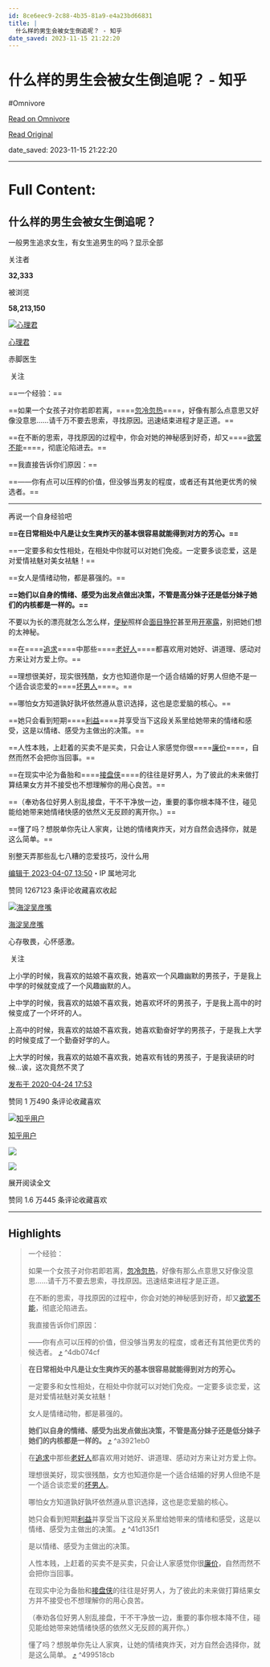 ```yaml
---
id: 8ce6eec9-2c88-4b35-81a9-e4a23bd66831
title: |
  什么样的男生会被女生倒追呢？ - 知乎
date_saved: 2023-11-15 21:22:20
---
```


# 什么样的男生会被女生倒追呢？ - 知乎
#Omnivore

[Read on Omnivore](https://omnivore.app/me/https-www-zhihu-com-question-329984998-answer-2969616439-18bd57261d9)

[Read Original](https://www.zhihu.com/question/329984998/answer/2969616439)

date_saved: 2023-11-15 21:22:20


--- 

# Full Content: 

## 什么样的男生会被女生倒追呢？

一般男生追求女生，有女生追男生的吗？显示全部 ​

关注者

**32,333**

被浏览

**58,213,150**

[![心理君](https://proxy-prod.omnivore-image-cache.app/0x0,seMtbh0qDrLXJ5OZvnEnqiuHJioTrZ0vDkoM62lGK8xc/https://pica.zhimg.com/v2-49bd4eb42f3d410adb39919d9563561b_l.jpg?source=2c26e567)](https://www.zhihu.com/people/zen-hui-ru-ci-xing-yun)

[心理君](https://www.zhihu.com/people/zen-hui-ru-ci-xing-yun)

赤脚医生

​ 关注

==一个经验：==

==如果一个女孩子对你若即若离，====[忽冷忽热](https://www.zhihu.com/search?q=%E5%BF%BD%E5%86%B7%E5%BF%BD%E7%83%AD&search%5Fsource=Entity&hybrid%5Fsearch%5Fsource=Entity&hybrid%5Fsearch%5Fextra=%7B%22sourceType%22%3A%22answer%22%2C%22sourceId%22%3A2969616439%7D)====，好像有那么点意思又好像没意思……请千万不要去思索，寻找原因。迅速结束进程才是正道。==

==在不断的思索，寻找原因的过程中，你会对她的神秘感到好奇，却又====[欲罢不能](https://www.zhihu.com/search?q=%E6%AC%B2%E7%BD%A2%E4%B8%8D%E8%83%BD&search%5Fsource=Entity&hybrid%5Fsearch%5Fsource=Entity&hybrid%5Fsearch%5Fextra=%7B%22sourceType%22%3A%22answer%22%2C%22sourceId%22%3A2969616439%7D)====，彻底沦陷进去。==

==我直接告诉你们原因：==

==——你有点可以压榨的价值，但没够当男友的程度，或者还有其他更优秀的候选者。==

---

再说一个自身经验吧

**==在日常相处中凡是让女生爽炸天的基本很容易就能得到对方的芳心。==**

==一定要多和女性相处，在相处中你就可以对她们免疫。一定要多谈恋爱，这是对爱情袪魅对美女袪魅！==

==女人是情绪动物，都是慕强的。==

**==她们以自身的情绪、感受为出发点做出决策，不管是高分妹子还是低分妹子她们的内核都是一样的。==**

不要以为长的漂亮就怎么怎么样，[便秘](https://www.zhihu.com/search?q=%E4%BE%BF%E7%A7%98&search%5Fsource=Entity&hybrid%5Fsearch%5Fsource=Entity&hybrid%5Fsearch%5Fextra=%7B%22sourceType%22%3A%22answer%22%2C%22sourceId%22%3A2969616439%7D)照样会[面目狰狞](https://www.zhihu.com/search?q=%E9%9D%A2%E7%9B%AE%E7%8B%B0%E7%8B%9E&search%5Fsource=Entity&hybrid%5Fsearch%5Fsource=Entity&hybrid%5Fsearch%5Fextra=%7B%22sourceType%22%3A%22answer%22%2C%22sourceId%22%3A2969616439%7D)甚至用[开塞露](https://www.zhihu.com/search?q=%E5%BC%80%E5%A1%9E%E9%9C%B2&search%5Fsource=Entity&hybrid%5Fsearch%5Fsource=Entity&hybrid%5Fsearch%5Fextra=%7B%22sourceType%22%3A%22answer%22%2C%22sourceId%22%3A2969616439%7D)，别把她们想的太神秘。

==在====[追求](https://www.zhihu.com/search?q=%E8%BF%BD%E6%B1%82&search%5Fsource=Entity&hybrid%5Fsearch%5Fsource=Entity&hybrid%5Fsearch%5Fextra=%7B%22sourceType%22%3A%22answer%22%2C%22sourceId%22%3A2969616439%7D)====中那些====[老好人](https://www.zhihu.com/search?q=%E8%80%81%E5%A5%BD%E4%BA%BA&search%5Fsource=Entity&hybrid%5Fsearch%5Fsource=Entity&hybrid%5Fsearch%5Fextra=%7B%22sourceType%22%3A%22answer%22%2C%22sourceId%22%3A2969616439%7D)====都喜欢用对她好、讲道理、感动对方来让对方爱上你。==

==理想很美好，现实很残酷，女方也知道你是一个适合结婚的好男人但绝不是一个适合谈恋爱的====[坏男人](https://www.zhihu.com/search?q=%E5%9D%8F%E7%94%B7%E4%BA%BA&search%5Fsource=Entity&hybrid%5Fsearch%5Fsource=Entity&hybrid%5Fsearch%5Fextra=%7B%22sourceType%22%3A%22answer%22%2C%22sourceId%22%3A2969616439%7D)====。==

==哪怕女方知道孰好孰坏依然遵从意识选择，这也是恋爱脑的核心。== 

==她只会看到短期====[利益](https://www.zhihu.com/search?q=%E5%88%A9%E7%9B%8A&search%5Fsource=Entity&hybrid%5Fsearch%5Fsource=Entity&hybrid%5Fsearch%5Fextra=%7B%22sourceType%22%3A%22answer%22%2C%22sourceId%22%3A2969616439%7D)====并享受当下这段关系里给她带来的情绪和感受，这是以情绪、感受为主做出的决策。== 

==人性本贱，上赶着的买卖不是买卖，只会让人家感觉你很====[廉价](https://www.zhihu.com/search?q=%E5%BB%89%E4%BB%B7&search%5Fsource=Entity&hybrid%5Fsearch%5Fsource=Entity&hybrid%5Fsearch%5Fextra=%7B%22sourceType%22%3A%22answer%22%2C%22sourceId%22%3A2969616439%7D)====，自然而然不会把你当回事。==

==在现实中沦为备胎和====[接盘侠](https://www.zhihu.com/search?q=%E6%8E%A5%E7%9B%98%E4%BE%A0&search%5Fsource=Entity&hybrid%5Fsearch%5Fsource=Entity&hybrid%5Fsearch%5Fextra=%7B%22sourceType%22%3A%22answer%22%2C%22sourceId%22%3A2969616439%7D)====的往往是好男人，为了彼此的未来做打算结果女方并不接受也不想理解你的用心良苦。==

==（奉劝各位好男人别乱接盘，干不干净放一边，重要的事你根本降不住，碰见能给她带来她情绪快感的依然义无反顾的离开你。）==

==懂了吗？想脱单你先让人家爽，让她的情绪爽炸天，对方自然会选择你，就是这么简单。==

别整天弄那些乱七八糟的恋爱技巧，没什么用

[编辑于 2023-04-07 13:50](https://www.zhihu.com/question/329984998/answer/2969616439)・IP 属地河北

​赞同 1267​​123 条评论​收藏​喜欢收起​

[![海淀吴彦嘴](https://proxy-prod.omnivore-image-cache.app/0x0,sdn22wYOQ2gb1snu8mEUGsdpMTnu3jezQN53w5W1LXP0/https://picx.zhimg.com/v2-ee158a4b5e1c430864c8fde64e31411d_l.jpg?source=1def8aca)](https://www.zhihu.com/people/sun-xiao-66-60)

[海淀吴彦嘴](https://www.zhihu.com/people/sun-xiao-66-60)

心存敬畏，心怀感激。

​ 关注

上小学的时候，我喜欢的姑娘不喜欢我，她喜欢一个风趣幽默的男孩子，于是我上中学的时候就变成了一个风趣幽默的人。

上中学的时候，我喜欢的姑娘不喜欢我，她喜欢坏坏的男孩子，于是我上高中的时候变成了一个坏坏的人。

上高中的时候，我喜欢的姑娘不喜欢我，她喜欢勤奋好学的男孩子，于是我上大学的时候变成了一个勤奋好学的人。

上大学的时候，我喜欢的姑娘不喜欢我，她喜欢有钱的男孩子，于是我读研的时候...诶，这次竟然不灵了 

[发布于 2020-04-24 17:53](https://www.zhihu.com/question/329984998/answer/1178075420)

​赞同 1 万​​490 条评论​收藏​喜欢

[![知乎用户](https://proxy-prod.omnivore-image-cache.app/0x0,sc7PmXdG24zKshppSSWwRDhgKUBWHo-HOvj-adQUYCH4/https://pic1.zhimg.com/v2-abed1a8c04700ba7d72b45195223e0ff_l.jpg?source=1def8aca)](https://www.zhihu.com/people/ae37d1deb985cae5f4efe932f0d56c3a)

[知乎用户](https://www.zhihu.com/people/ae37d1deb985cae5f4efe932f0d56c3a)

![](https://proxy-prod.omnivore-image-cache.app/400x553,sg-kkQk2dzetrgNo8ClL_t3Wlgu3ThdP7HSf5y4OxLow/https://picx.zhimg.com/50/v2-1641ee63d508c873eaa3bb57ffbb66e8_720w.jpg?source=1def8aca)

![](https://proxy-prod.omnivore-image-cache.app/465x0,sFe5FM2XhoL9AT1xu-EZTXsM6Wi6gbSVURTXNj8VJqBQ/https://pic1.zhimg.com/50/v2-ca25500d0131d010b2a5f4bd3b3b2147_720w.jpg?source=1def8aca)

展开阅读全文​

​赞同 1.6 万​​445 条评论​收藏​喜欢

---

## Highlights

> 一个经验：
> 
> 如果一个女孩子对你若即若离，[忽冷忽热](https://www.zhihu.com/search?q=%E5%BF%BD%E5%86%B7%E5%BF%BD%E7%83%AD&search%5Fsource=Entity&hybrid%5Fsearch%5Fsource=Entity&hybrid%5Fsearch%5Fextra=%7B%22sourceType%22%3A%22answer%22%2C%22sourceId%22%3A2969616439%7D)，好像有那么点意思又好像没意思……请千万不要去思索，寻找原因。迅速结束进程才是正道。
> 
> 在不断的思索，寻找原因的过程中，你会对她的神秘感到好奇，却又[欲罢不能](https://www.zhihu.com/search?q=%E6%AC%B2%E7%BD%A2%E4%B8%8D%E8%83%BD&search%5Fsource=Entity&hybrid%5Fsearch%5Fsource=Entity&hybrid%5Fsearch%5Fextra=%7B%22sourceType%22%3A%22answer%22%2C%22sourceId%22%3A2969616439%7D)，彻底沦陷进去。
> 
> 我直接告诉你们原因：
> 
> ——你有点可以压榨的价值，但没够当男友的程度，或者还有其他更优秀的候选者。 [⤴️](https://omnivore.app/me/https-www-zhihu-com-question-329984998-answer-2969616439-18bd57261d9#4db074cf-2ae5-4171-b402-dd8d3863e7a7)  ^4db074cf

> **在日常相处中凡是让女生爽炸天的基本很容易就能得到对方的芳心。**
> 
> 一定要多和女性相处，在相处中你就可以对她们免疫。一定要多谈恋爱，这是对爱情袪魅对美女袪魅！
> 
> 女人是情绪动物，都是慕强的。
> 
> **她们以自身的情绪、感受为出发点做出决策，不管是高分妹子还是低分妹子她们的内核都是一样的。** [⤴️](https://omnivore.app/me/https-www-zhihu-com-question-329984998-answer-2969616439-18bd57261d9#a3921eb0-ffa5-4bac-8e3b-da51a40c90d5)  ^a3921eb0

> 在[追求](https://www.zhihu.com/search?q=%E8%BF%BD%E6%B1%82&search%5Fsource=Entity&hybrid%5Fsearch%5Fsource=Entity&hybrid%5Fsearch%5Fextra=%7B%22sourceType%22%3A%22answer%22%2C%22sourceId%22%3A2969616439%7D)中那些[老好人](https://www.zhihu.com/search?q=%E8%80%81%E5%A5%BD%E4%BA%BA&search%5Fsource=Entity&hybrid%5Fsearch%5Fsource=Entity&hybrid%5Fsearch%5Fextra=%7B%22sourceType%22%3A%22answer%22%2C%22sourceId%22%3A2969616439%7D)都喜欢用对她好、讲道理、感动对方来让对方爱上你。
> 
> 理想很美好，现实很残酷，女方也知道你是一个适合结婚的好男人但绝不是一个适合谈恋爱的[坏男人](https://www.zhihu.com/search?q=%E5%9D%8F%E7%94%B7%E4%BA%BA&search%5Fsource=Entity&hybrid%5Fsearch%5Fsource=Entity&hybrid%5Fsearch%5Fextra=%7B%22sourceType%22%3A%22answer%22%2C%22sourceId%22%3A2969616439%7D)。
> 
> 哪怕女方知道孰好孰坏依然遵从意识选择，这也是恋爱脑的核心。 
> 
> 她只会看到短期[利益](https://www.zhihu.com/search?q=%E5%88%A9%E7%9B%8A&search%5Fsource=Entity&hybrid%5Fsearch%5Fsource=Entity&hybrid%5Fsearch%5Fextra=%7B%22sourceType%22%3A%22answer%22%2C%22sourceId%22%3A2969616439%7D)并享受当下这段关系里给她带来的情绪和感受，这是以情绪、感受为主做出的决策。 [⤴️](https://omnivore.app/me/https-www-zhihu-com-question-329984998-answer-2969616439-18bd57261d9#41d135f1-f6c0-426d-a0e1-57baa08d78fa)  ^41d135f1

> 是以情绪、感受为主做出的决策。 
> 
> 人性本贱，上赶着的买卖不是买卖，只会让人家感觉你很[廉价](https://www.zhihu.com/search?q=%E5%BB%89%E4%BB%B7&search%5Fsource=Entity&hybrid%5Fsearch%5Fsource=Entity&hybrid%5Fsearch%5Fextra=%7B%22sourceType%22%3A%22answer%22%2C%22sourceId%22%3A2969616439%7D)，自然而然不会把你当回事。
> 
> 在现实中沦为备胎和[接盘侠](https://www.zhihu.com/search?q=%E6%8E%A5%E7%9B%98%E4%BE%A0&search%5Fsource=Entity&hybrid%5Fsearch%5Fsource=Entity&hybrid%5Fsearch%5Fextra=%7B%22sourceType%22%3A%22answer%22%2C%22sourceId%22%3A2969616439%7D)的往往是好男人，为了彼此的未来做打算结果女方并不接受也不想理解你的用心良苦。
> 
> （奉劝各位好男人别乱接盘，干不干净放一边，重要的事你根本降不住，碰见能给她带来她情绪快感的依然义无反顾的离开你。）
> 
> 懂了吗？想脱单你先让人家爽，让她的情绪爽炸天，对方自然会选择你，就是这么简单。 [⤴️](https://omnivore.app/me/https-www-zhihu-com-question-329984998-answer-2969616439-18bd57261d9#499518cb-b41c-4b38-b4c3-08937a6a73f5)  ^499518cb

